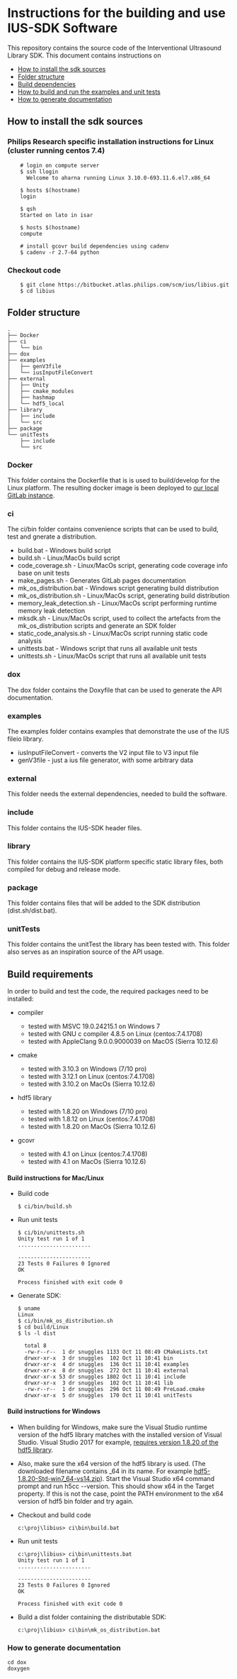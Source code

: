 # Instructions for the building and use IUS-SDK Software
This repository contains the source code of the Interventional Ultrasound Library SDK. 
This document contains instructions on
* [How to install the sdk sources](#how-to-install-the-sdk)
* [Folder structure](#folder-structure)
* [Build dependencies](#build-dependencies)
* [How to build and run the examples and unit tests](#how-to-build-and-run-the-examples-and-unit-tests)
* [How to generate documentation](#how-to-generate-documentation)


## How to install the sdk sources
### Philips Research specific installation instructions for Linux (cluster running centos 7.4)
```
    # login on compute server
    $ ssh llogin
      Welcome to aharna running Linux 3.10.0-693.11.6.el7.x86_64 

    $ hosts $(hostname)
    login

    $ qsh
    Started on lato in isar

    $ hosts $(hostname)
    compute
    
    # install gcovr build dependencies using cadenv
    $ cadenv -r 2.7-64 python
```

### Checkout code
```
    $ git clone https://bitbucket.atlas.philips.com/scm/ius/libius.git
    $ cd libius
```

## Folder structure
```
.
├── Docker
├── ci
│   └── bin
├── dox
├── examples
│   ├── genV3file
│   └── iusInputFileConvert
├── external
│   ├── Unity
│   ├── cmake_modules
│   ├── hashmap
│   └── hdf5_local
├── library
│   ├── include
│   └── src
├── package
└── unitTests
    ├── include
    └── src

```
### Docker
This folder contains the Dockerfile that is is used to build/develop for the Linux platform.
The resulting docker image is been deployed to [our local GitLab instance](#https://gitlab.ta.philips.com/IUS/ius/container_registry).

### ci
The ci/bin folder contains convenience scripts that can be used to 
build, test and gnerate a distribution.

* build.bat - Windows build script
* build.sh - Linux/MacOs build script
* code_coverage.sh - Linux/MacOs script, generating code coverage info base on unit tests
* make_pages.sh - Generates GitLab pages documentation 
* mk_os_distribution.bat - Windows script generating build distribution 
* mk_os_distribution.sh - Linux/MacOs script, generating build distribution
* memory_leak_detection.sh - Linux/MacOs script performing runtime memory leak detection
* mksdk.sh - Linux/MacOs script, used to collect the artefacts from the mk_os_distribution scripts and generate an SDK folder
* static_code_analysis.sh - Linux/MacOs script running static code analysis
* unittests.bat - Windows script that runs all available unit tests
* unittests.sh - Linux/MacOs script that runs all available unit tests

### dox
The dox folder contains the Doxyfile that can be used to generate the API documentation.

### examples
The examples folder contains examples that demonstrate the use of the IUS fileio 
library.
* iusInputFileConvert - converts the V2 input file to V3 input file
* genV3file - just a ius file generator, with some arbitrary data

### external
This folder needs the external dependencies, needed to build the software.

### include
This folder contains the IUS-SDK header files.

### library
This folder contains the IUS-SDK platform specific static library files, both 
compiled for debug and release mode.

### package
This folder contains files that will be added to the SDK distribution (dist.sh/dist.bat).

### unitTests
This folder contains the unitTest the library has been tested with. This folder also 
serves as an inspiration source of the API usage.

## Build requirements
In order to build and test the code, the required packages need to be installed:
- compiler
  - tested with MSVC 19.0.24215.1 on Windows 7
  - tested with GNU c compiler 4.8.5 on Linux (centos:7.4.1708)
  - tested with AppleClang 9.0.0.9000039 on MacOS (Sierra 10.12.6)
  
- cmake
  - tested with 3.10.3 on Windows (7/10 pro)
  - tested with 3.12.1 on Linux (centos:7.4.1708)
  - tested with 3.10.2 on MacOs (Sierra 10.12.6)
  
- hdf5 library
  - tested with 1.8.20 on Windows (7/10 pro)
  - tested with 1.8.12 on Linux (centos:7.4.1708)
  - tested with 1.8.20 on MacOs (Sierra 10.12.6)

- gcovr
  - tested with 4.1 on Linux (centos:7.4.1708)
  - tested with 4.1 on MacOs (Sierra 10.12.6)

#### Build instructions for Mac/Linux

- Build code

    ```
    $ ci/bin/build.sh
    ```
- Run unit tests

    ```
    $ ci/bin/unittests.sh
    Unity test run 1 of 1
    .......................
    
    -----------------------
    23 Tests 0 Failures 0 Ignored 
    OK
    
    Process finished with exit code 0
    ```
- Generate SDK:
    ```
    $ uname
    Linux
    $ ci/bin/mk_os_distribution.sh
    $ cd build/Linux
    $ ls -l dist
    
      total 8
      -rw-r--r--  1 dr snuggles 1133 Oct 11 08:49 CMakeLists.txt
      drwxr-xr-x  3 dr snuggles  102 Oct 11 10:41 bin
      drwxr-xr-x  4 dr snuggles  136 Oct 11 10:41 examples
      drwxr-xr-x  8 dr snuggles  272 Oct 11 10:41 external
      drwxr-xr-x 53 dr snuggles 1802 Oct 11 10:41 include
      drwxr-xr-x  3 dr snuggles  102 Oct 11 10:41 lib
      -rw-r--r--  1 dr snuggles  296 Oct 11 08:49 PreLoad.cmake
      drwxr-xr-x  5 dr snuggles  170 Oct 11 10:41 unitTests

    ```


#### Build instructions for Windows

- When building for Windows, make sure the Visual Studio runtime version of the hdf5 library matches
with the installed version of Visual Studio. Visual Studio 2017 for example, 
[requires version 1.8.20 of the hdf5 library](https://portal.hdfgroup.org/display/support/HDF5+1.8.20#files). 


- Also, make sure the x64 version of the hdf5 library is used. (The downloaded filename contains _64 in its name.
For example [hdf5-1.8.20-Std-win7_64-vs14.zip](https://support.hdfgroup.org/ftp/HDF5/releases/hdf5-1.8/hdf5-1.8.20/bin/windows/hdf5-1.8.20-Std-win7_64-vs14.zip)).
Start the Visual Studio x64 command prompt and run h5cc --version. This should show x64 in the Target property.
If this is not the case, point the PATH environment to the x64 version of hdf5 bin folder and try again.

- Checkout and build code

    ```
    c:\proj\libius> ci\bin\build.bat
    ```
- Run unit tests

    ```
    c:\proj\libius> ci\bin\unittests.bat
    Unity test run 1 of 1
    .......................
    
    -----------------------
    23 Tests 0 Failures 0 Ignored 
    OK
    
    Process finished with exit code 0
    ```
- Build a dist folder containing the distributable SDK:

    ```
    c:\proj\libius> ci\bin\mk_os_distribution.bat
    ```

### How to generate documentation
```
cd dox
doxygen
```
